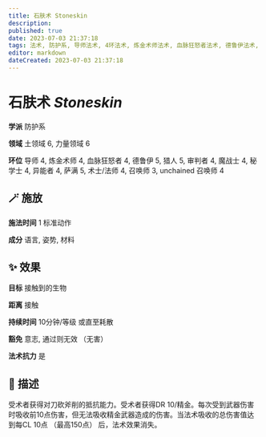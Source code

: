 ```yaml
---
title: 石肤术 Stoneskin
description: 
published: true
date: 2023-07-03 21:37:18
tags: 法术, 防护系, 导师法术, 4环法术, 炼金术师法术, 血脉狂怒者法术, 德鲁伊法术, 5环法术, 猎人法术, 审判者法术, 魔战士法术, 秘学士法术, 异能者法术, 萨满法术, 术士/法师法术, 召唤师法术, 3环法术, unchained 召唤师法术, 土领域, 力量领域
editor: markdown
dateCreated: 2023-07-03 21:37:18
---
```


# **石肤术** *Stoneskin*

**学派** 防护系 

**领域** 土领域 6, 力量领域 6

**环位** 导师 4, 炼金术师 4, 血脉狂怒者 4, 德鲁伊 5, 猎人 5, 审判者 4, 魔战士 4, 秘学士 4, 异能者 4, 萨满 5, 术士/法师 4, 召唤师 3, unchained 召唤师 4

## 🪄 施放

**施法时间** 1 标准动作

**成分** 语言, 姿势, 材料

## ✨ 效果 

**目标** 接触到的生物 

**距离** 接触  

**持续时间** 10分钟/等级 或直至耗散 

**豁免** 意志, 通过则无效 （无害）

**法术抗力** 是

## 📖 描述

受术者获得对刀砍斧削的抵抗能力。受术者获得DR 10/精金。每次受到武器伤害时吸收前10点伤害，但无法吸收精金武器造成的伤害。当法术吸收的总伤害值达到每CL 10点 （最高150点） 后，法术效果消失。
    